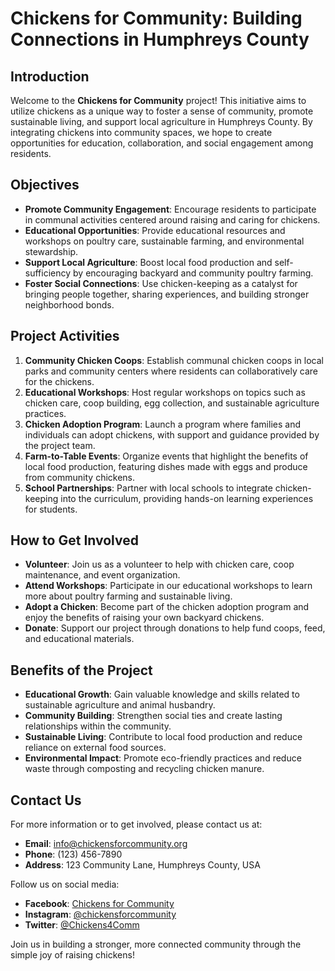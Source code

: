 # Chickens for Community: Building Connections in Humphreys County

## Introduction
Welcome to the **Chickens for Community** project! This initiative aims to utilize chickens as a unique way to foster a sense of community, promote sustainable living, and support local agriculture in Humphreys County. By integrating chickens into community spaces, we hope to create opportunities for education, collaboration, and social engagement among residents.

## Objectives
- **Promote Community Engagement**: Encourage residents to participate in communal activities centered around raising and caring for chickens.
- **Educational Opportunities**: Provide educational resources and workshops on poultry care, sustainable farming, and environmental stewardship.
- **Support Local Agriculture**: Boost local food production and self-sufficiency by encouraging backyard and community poultry farming.
- **Foster Social Connections**: Use chicken-keeping as a catalyst for bringing people together, sharing experiences, and building stronger neighborhood bonds.

## Project Activities
1. **Community Chicken Coops**: Establish communal chicken coops in local parks and community centers where residents can collaboratively care for the chickens.
2. **Educational Workshops**: Host regular workshops on topics such as chicken care, coop building, egg collection, and sustainable agriculture practices.
3. **Chicken Adoption Program**: Launch a program where families and individuals can adopt chickens, with support and guidance provided by the project team.
4. **Farm-to-Table Events**: Organize events that highlight the benefits of local food production, featuring dishes made with eggs and produce from community chickens.
5. **School Partnerships**: Partner with local schools to integrate chicken-keeping into the curriculum, providing hands-on learning experiences for students.

## How to Get Involved
- **Volunteer**: Join us as a volunteer to help with chicken care, coop maintenance, and event organization.
- **Attend Workshops**: Participate in our educational workshops to learn more about poultry farming and sustainable living.
- **Adopt a Chicken**: Become part of the chicken adoption program and enjoy the benefits of raising your own backyard chickens.
- **Donate**: Support our project through donations to help fund coops, feed, and educational materials.

## Benefits of the Project
- **Educational Growth**: Gain valuable knowledge and skills related to sustainable agriculture and animal husbandry.
- **Community Building**: Strengthen social ties and create lasting relationships within the community.
- **Sustainable Living**: Contribute to local food production and reduce reliance on external food sources.
- **Environmental Impact**: Promote eco-friendly practices and reduce waste through composting and recycling chicken manure.

## Contact Us
For more information or to get involved, please contact us at:
- **Email**: info@chickensforcommunity.org
- **Phone**: (123) 456-7890
- **Address**: 123 Community Lane, Humphreys County, USA

Follow us on social media:
- **Facebook**: [Chickens for Community](https://facebook.com/chickensforcommunity)
- **Instagram**: [@chickensforcommunity](https://instagram.com/chickensforcommunity)
- **Twitter**: [@Chickens4Comm](https://twitter.com/Chickens4Comm)

Join us in building a stronger, more connected community through the simple joy of raising chickens!
